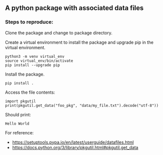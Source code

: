 
## A python package with associated data files

### Steps to reproduce:

Clone the package and change to package directory.

Create a virtual environment to install the package and upgrade pip in the virtual environment.

    python3 -m venv virtual_env
    source virtual_env/bin/activate
    pip install --upgrade pip

Install the package.

    pip install .

Access the file contents:

    import pkgutil
    print(pkgutil.get_data("foo_pkg", "data/my_file.txt").decode("utf-8"))

Should print:

    Hello World

For reference:

* https://setuptools.pypa.io/en/latest/userguide/datafiles.html
* https://docs.python.org/3/library/pkgutil.html#pkgutil.get_data
